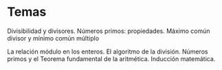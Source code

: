 # Temas
Divisibilidad y divisores. Números primos: propiedades. Máximo común divisor y mínimo común múltiplo

La relación módulo en los enteros. El algoritmo de la división. Números primos y el Teorema fundamental de la aritmética. Inducción matemática.



